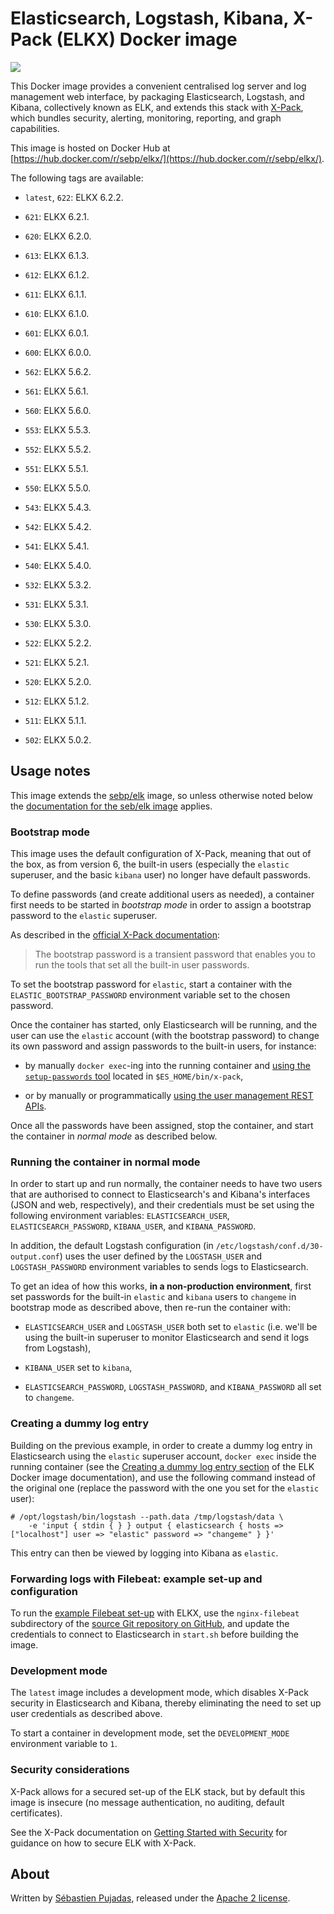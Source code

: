 # Elasticsearch, Logstash, Kibana, X-Pack (ELKX) Docker image

[![](https://badge.imagelayers.io/sebp/elkx:latest.svg)](https://imagelayers.io/?images=sebp/elkx:latest 'Get your own badge on imagelayers.io')

This Docker image provides a convenient centralised log server and log management web interface, by packaging Elasticsearch, Logstash, and Kibana, collectively known as ELK, and extends this stack with [X-Pack](https://www.elastic.co/products/x-pack), which bundles security, alerting, monitoring, reporting, and graph capabilities.

This image is hosted on Docker Hub at [https://hub.docker.com/r/sebp/elkx/](https://hub.docker.com/r/sebp/elkx/).

The following tags are available:

- `latest`, `622`: ELKX 6.2.2.

- `621`: ELKX 6.2.1.

- `620`: ELKX 6.2.0.

- `613`: ELKX 6.1.3.

- `612`: ELKX 6.1.2.

- `611`: ELKX 6.1.1.

- `610`: ELKX 6.1.0.

- `601`: ELKX 6.0.1.

- `600`: ELKX 6.0.0.

- `562`: ELKX 5.6.2.

- `561`: ELKX 5.6.1.

- `560`: ELKX 5.6.0.

- `553`: ELKX 5.5.3.

- `552`: ELKX 5.5.2.

- `551`: ELKX 5.5.1.

- `550`: ELKX 5.5.0.

- `543`: ELKX 5.4.3.

- `542`: ELKX 5.4.2.

- `541`: ELKX 5.4.1.

- `540`: ELKX 5.4.0.

- `532`: ELKX 5.3.2.

- `531`: ELKX 5.3.1.

- `530`: ELKX 5.3.0.

- `522`: ELKX 5.2.2.

- `521`: ELKX 5.2.1.

- `520`: ELKX 5.2.0.

- `512`: ELKX 5.1.2.

- `511`: ELKX 5.1.1.

- `502`: ELKX 5.0.2.

## Usage notes

This image extends the [sebp/elk](https://hub.docker.com/r/sebp/elk/) image, so unless otherwise noted below the [documentation for the seb/elk image](http://elk-docker.readthedocs.org/) applies.

### Bootstrap mode

This image uses the default configuration of X-Pack, meaning that out of the box, as from version 6, the built-in users (especially the `elastic` superuser, and the basic `kibana` user) no longer have default passwords.

To define passwords (and create additional users as needed), a container first needs to be started in *bootstrap mode* in order to assign a bootstrap password to the `elastic` superuser.

As described in the [official X-Pack documentation](https://www.elastic.co/guide/en/x-pack/6.0/setting-up-authentication.html#bootstrap-elastic-passwords):

> The bootstrap password is a transient password that enables you to run the tools that set all the built-in user passwords.

To set the bootstrap password for `elastic`, start a container with the `ELASTIC_BOOTSTRAP_PASSWORD` environment variable set to the chosen password.

Once the container has started, only Elasticsearch will be running, and the user can use the `elastic` account (with the bootstrap password) to change its own password and assign passwords to the built-in users, for instance:

- by manually `docker exec`-ing into the running container and [using the `setup-passwords` tool](https://www.elastic.co/guide/en/x-pack/6.0/setting-up-authentication.html#set-built-in-user-passwords) located in `$ES_HOME/bin/x-pack`,

- or by manually or programmatically [using the user management REST APIs](https://www.elastic.co/guide/en/elasticsearch/reference/6.0/security-api-users.html). 

Once all the passwords have been assigned, stop the container, and start the container in _normal mode_ as described below. 

### Running the container in normal mode 

In order to start up and run normally, the container needs to have two users that are authorised to connect to Elasticsearch's and Kibana's interfaces (JSON and web, respectively), and their credentials must be set using the following environment variables: `ELASTICSEARCH_USER`, `ELASTICSEARCH_PASSWORD`, `KIBANA_USER`, and `KIBANA_PASSWORD`.

In addition, the default Logstash configuration (in `/etc/logstash/conf.d/30-output.conf`) uses the user defined by the `LOGSTASH_USER` and `LOGSTASH_PASSWORD` environment variables to sends logs to Elasticsearch. 

To get an idea of how this works, **in a non-production environment**, first set passwords for the built-in `elastic` and `kibana` users to `changeme` in bootstrap mode as described above, then re-run the container with:

- `ELASTICSEARCH_USER` and `LOGSTASH_USER` both set to `elastic` (i.e. we'll be using the built-in superuser to monitor Elasticsearch and send it logs from Logstash),

- `KIBANA_USER` set to `kibana`,

- `ELASTICSEARCH_PASSWORD`, `LOGSTASH_PASSWORD`, and `KIBANA_PASSWORD` all set to `changeme`.

### Creating a dummy log entry

Building on the previous example, in order to create a dummy log entry in Elasticsearch using the `elastic` superuser account, `docker exec` inside the running container (see the [Creating a dummy log entry section](http://elk-docker.readthedocs.io/#creating-dummy-log-entry) of the ELK Docker image documentation), and use the following command instead of the original one (replace the password with the one you set for the `elastic` user):

	# /opt/logstash/bin/logstash --path.data /tmp/logstash/data \
		-e 'input { stdin { } } output { elasticsearch { hosts => ["localhost"] user => "elastic" password => "changeme" } }'

This entry can then be viewed by logging into Kibana as `elastic`.

### Forwarding logs with Filebeat: example set-up and configuration

To run the [example Filebeat set-up](http://elk-docker.readthedocs.io/#forwarding-logs-filebeat) with ELKX, use the `nginx-filebeat` subdirectory of the [source Git repository on GitHub](https://github.com/spujadas/elkx-docker), and update the credentials to connect to Elasticsearch in `start.sh` before building the image.

### Development mode

The `latest` image includes a development mode, which disables X-Pack security in Elasticsearch and Kibana, thereby eliminating the need to set up user credentials as described above.

To start a container in development mode, set the `DEVELOPMENT_MODE` environment variable to `1`. 

### Security considerations

X-Pack allows for a secured set-up of the ELK stack, but by default this image is insecure (no message authentication, no auditing, default certificates).

See the X-Pack documentation on [Getting Started with Security](https://www.elastic.co/guide/en/x-pack/current/security-getting-started.html) for guidance on how to secure ELK with X-Pack.

## About

Written by [Sébastien Pujadas](https://pujadas.net), released under the [Apache 2 license](https://www.apache.org/licenses/LICENSE-2.0).
